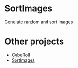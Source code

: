 # SortImages

Generate random and sort images

# Other projects

- [CubeRoll](https://github.com/Melbinex/home-works/tree/Project1)
- [SortImages](https://github.com/Melbinex/home-works/tree/Project2)